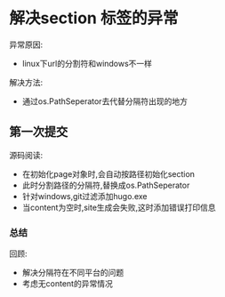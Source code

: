 # 解决section 标签的异常

异常原因:
- linux下url的分割符和windows不一样

解决方法:
- 通过os.PathSeperator去代替分隔符出现的地方

## 第一次提交

源码阅读:
- 在初始化page对象时,会自动按路径初始化section
- 此时分割路径的分隔符,替换成os.PathSeperator
- 针对windows,git过滤添加hugo.exe
- 当content为空时,site生成会失败,这时添加错误打印信息 

### 总结

回顾:
- 解决分隔符在不同平台的问题
- 考虑无content的异常情况 
